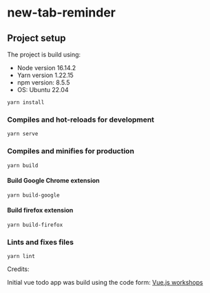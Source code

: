 # new-tab-reminder

## Project setup

The project is build using:

* Node version 16.14.2
* Yarn version 1.22.15
* npm version: 8.5.5
* OS: Ubuntu 22.04

```
yarn install
```

### Compiles and hot-reloads for development

```
yarn serve
```

### Compiles and minifies for production


```
yarn build
```

#### Build Google Chrome extension

```
yarn build-google
```

#### Build firefox extension

```
yarn build-firefox
```

### Lints and fixes files

```
yarn lint
```

Credits:

Initial vue todo app was build using the code form: [Vue.js workshops](https://public.vuejsworkshops.com/guide/todos/)
